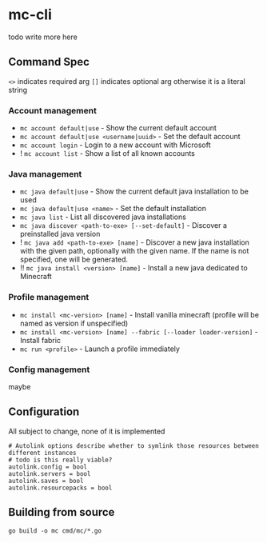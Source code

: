 # mc-cli
todo write more here


## Command Spec
`<>` indicates required arg
`[]` indicates optional arg
otherwise it is a literal string

### Account management

- `mc account default|use` - Show the current default account
- `mc account default|use <username|uuid>` - Set the default account
- `mc account login` - Login to a new account with Microsoft
- ! `mc account list` - Show a list of all known accounts

### Java management

- `mc java default|use` - Show the current default java installation to be used
- `mc java default|use <name>` - Set the default installation
- `mc java list` - List all discovered java installations
- `mc java discover <path-to-exe> [--set-default]` - Discover a preinstalled java version
- ! `mc java add <path-to-exe> [name]` - Discover a new java installation with the given path, optionally with the given name. If the name is not specified, one will be generated.
- !! `mc java install <version> [name]` - Install a new java dedicated to Minecraft

### Profile management

- `mc install <mc-version> [name]` - Install vanilla minecraft (profile will be named as version if unspecified)
- `mc install <mc-version> [name] --fabric [--loader loader-version]` - Install fabric
- `mc run <profile>` - Launch a profile immediately

### Config management
maybe

## Configuration

All subject to change, none of it is implemented

```
# Autolink options describe whether to symlink those resources between different instances
# todo is this really viable?
autolink.config = bool
autolink.servers = bool
autolink.saves = bool
autolink.resourcepacks = bool
```

## Building from source

`go build -o mc cmd/mc/*.go`
